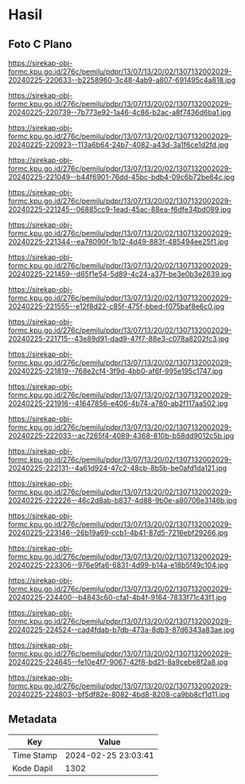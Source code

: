 # Hasil

## Foto C Plano

https://sirekap-obj-formc.kpu.go.id/276c/pemilu/pdpr/13/07/13/20/02/1307132002029-20240225-220633--b2258960-3c48-4ab9-a807-691495c4a818.jpg

https://sirekap-obj-formc.kpu.go.id/276c/pemilu/pdpr/13/07/13/20/02/1307132002029-20240225-220739--7b773e92-1a46-4c86-b2ac-a8f7436d6ba1.jpg

https://sirekap-obj-formc.kpu.go.id/276c/pemilu/pdpr/13/07/13/20/02/1307132002029-20240225-220923--113a6b64-24b7-4082-a43d-3a1f6ce1d2fd.jpg

https://sirekap-obj-formc.kpu.go.id/276c/pemilu/pdpr/13/07/13/20/02/1307132002029-20240225-221049--b44f6901-76dd-45bc-bdb4-09c6b72be64c.jpg

https://sirekap-obj-formc.kpu.go.id/276c/pemilu/pdpr/13/07/13/20/02/1307132002029-20240225-221245--06885cc9-1ead-45ac-88ea-f6dfe34bd089.jpg

https://sirekap-obj-formc.kpu.go.id/276c/pemilu/pdpr/13/07/13/20/02/1307132002029-20240225-221344--ea78090f-1b12-4d49-883f-485494ee25f1.jpg

https://sirekap-obj-formc.kpu.go.id/276c/pemilu/pdpr/13/07/13/20/02/1307132002029-20240225-221459--d65f1e54-5d89-4c24-a37f-be3e0b3e2639.jpg

https://sirekap-obj-formc.kpu.go.id/276c/pemilu/pdpr/13/07/13/20/02/1307132002029-20240225-221555--e12f8d22-c85f-475f-bbed-f075baf8e6c0.jpg

https://sirekap-obj-formc.kpu.go.id/276c/pemilu/pdpr/13/07/13/20/02/1307132002029-20240225-221715--43e89d91-dad9-47f7-88e3-c078a8202fc3.jpg

https://sirekap-obj-formc.kpu.go.id/276c/pemilu/pdpr/13/07/13/20/02/1307132002029-20240225-221819--768e2cf4-3f9d-4bb0-af6f-995e195c1747.jpg

https://sirekap-obj-formc.kpu.go.id/276c/pemilu/pdpr/13/07/13/20/02/1307132002029-20240225-221916--41647856-e406-4b74-a780-ab2f117aa502.jpg

https://sirekap-obj-formc.kpu.go.id/276c/pemilu/pdpr/13/07/13/20/02/1307132002029-20240225-222033--ac7265f4-4089-4368-810b-b58dd9012c5b.jpg

https://sirekap-obj-formc.kpu.go.id/276c/pemilu/pdpr/13/07/13/20/02/1307132002029-20240225-222131--4a61d924-47c2-48cb-8b5b-be0afd1da121.jpg

https://sirekap-obj-formc.kpu.go.id/276c/pemilu/pdpr/13/07/13/20/02/1307132002029-20240225-222226--46c2d8ab-b837-4d88-9b0e-a80706e3146b.jpg

https://sirekap-obj-formc.kpu.go.id/276c/pemilu/pdpr/13/07/13/20/02/1307132002029-20240225-223146--26b19a69-ccb1-4b41-87d5-7216ebf29266.jpg

https://sirekap-obj-formc.kpu.go.id/276c/pemilu/pdpr/13/07/13/20/02/1307132002029-20240225-223306--976e9fa6-6831-4d99-b14a-e18b5f49c104.jpg

https://sirekap-obj-formc.kpu.go.id/276c/pemilu/pdpr/13/07/13/20/02/1307132002029-20240225-224400--b4843c60-cfa1-4b4f-9164-7833f71c43f1.jpg

https://sirekap-obj-formc.kpu.go.id/276c/pemilu/pdpr/13/07/13/20/02/1307132002029-20240225-224524--cad4fdab-b7db-473a-8db3-87d6343a83ae.jpg

https://sirekap-obj-formc.kpu.go.id/276c/pemilu/pdpr/13/07/13/20/02/1307132002029-20240225-224645--fe10e4f7-9067-42f8-bd21-8a9cebe8f2a8.jpg

https://sirekap-obj-formc.kpu.go.id/276c/pemilu/pdpr/13/07/13/20/02/1307132002029-20240225-224803--bf5df82e-8082-4bd8-8208-ca9bb8cf1d11.jpg


## Metadata

| Key        | Value               |
| ---------- | ------------------- |
| Time Stamp | 2024-02-25 23:03:41 |
| Kode Dapil | 1302                |



